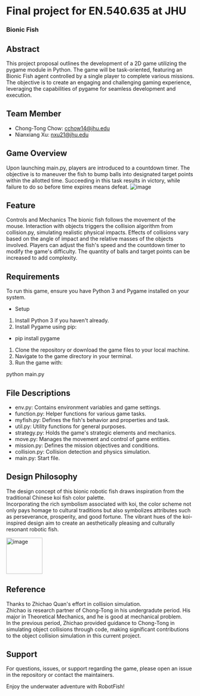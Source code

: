 # Final project for EN.540.635 at JHU
### Bionic Fish
## Abstract
This project proposal outlines the development of a 2D game utilizing the pygame module
in Python. The game will be task-oriented, featuring an Bionic Fish agent controlled by a
single player to complete various missions. The objective is to create an engaging and
challenging gaming experience, leveraging the capabilities of pygame for seamless
development and execution.

## Team Member
- Chong-Tong Chow: cchow14@jhu.edu  
- Nianxiang Xu: nxu21@jhu.edu

## Game Overview
Upon launching main.py, players are introduced to a countdown timer. The objective is to maneuver the fish to bump balls into designated target points within the allotted time. Succeeding in this task results in victory, while failure to do so before time expires means defeat.
![image](https://github.com/chowchongtong/BionicFish/assets/74456922/dfeb255d-8386-44e1-8f9d-22358f8e5279)

## Feature 
Controls and Mechanics
The bionic fish follows the movement of the mouse.
Interaction with objects triggers the collision algorithm from collision.py, simulating realistic physical impacts.
Effects of collisions vary based on the angle of impact and the relative masses of the objects involved.
Players can adjust the fish's speed and the countdown timer to modify the game's difficulty.
The quantity of balls and target points can be increased to add complexity.

## Requirements
To run this game, ensure you have Python 3 and Pygame installed on your system.

- Setup
1. Install Python 3 if you haven't already.
2. Install Pygame using pip:
   
- pip install pygame

1. Clone the repository or download the game files to your local machine.
2. Navigate to the game directory in your terminal.
3. Run the game with:

python main.py

## File Descriptions
- env.py: Contains environment variables and game settings.
- function.py: Helper functions for various game tasks.
- myfish.py: Defines the fish's behavior and properties and task.
- util.py: Utility functions for general purposes.
- strategy.py: Holds the game's strategic elements and mechanics.
- move.py: Manages the movement and control of game entities.
- mission.py: Defines the mission objectives and conditions.
- collision.py: Collision detection and physics simulation.
- main.py: Start file.

## Design Philosophy
The design concept of this bionic robotic fish draws inspiration from the traditional Chinese koi fish color palette.  
Incorporating the rich symbolism associated with koi, the color scheme not only pays homage to cultural traditions but also symbolizes attributes such as perseverance, prosperity, and good fortune. The vibrant hues of the koi-inspired design aim to create an aesthetically pleasing and culturally resonant robotic fish.  

<img width="97" alt="image" src="https://github.com/chowchongtong/BionicFish/assets/74456922/6e190330-6a92-43c7-a9fc-a7ec9073c952">


## Reference
Thanks to Zhichao Quan's effort in collision simulation.  
Zhichao is research partner of Chong-Tong in his undergradute period. His major in Theoretical Mechanics, and he is good at mechanical problem.  
In the previous period, Zhichao provided guidance to Chong-Tong in simulating object collisions through code, making significant contributions to the object collision simulation in this current project.

## Support
For questions, issues, or support regarding the game, please open an issue in the repository or contact the maintainers.

Enjoy the underwater adventure with RobotFish!

